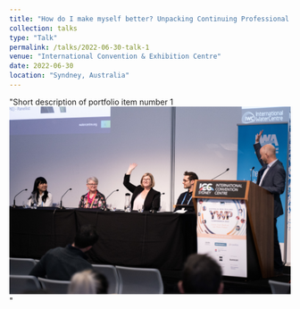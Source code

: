 ```yaml
---
title: "How do I make myself better? Unpacking Continuing Professional Development Outcomes and Approaches for Water Professionals"
collection: talks
type: "Talk"
permalink: /talks/2022-06-30-talk-1
venue: "International Convention & Exhibition Centre"
date: 2022-06-30
location: "Syndney, Australia"
---
```


"Short description of portfolio item number 1<br/><img src='/images/20220630talk.jpg'>"


